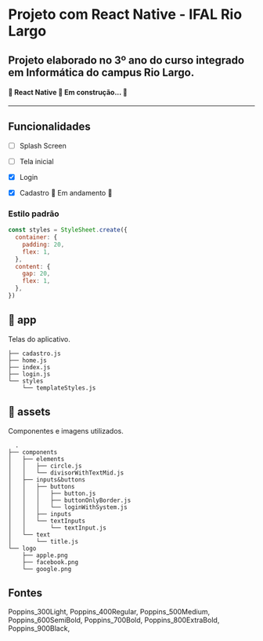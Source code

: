 # Projeto com React Native - IFAL Rio Largo
## Projeto elaborado no 3º ano do curso integrado em Informática do campus Rio Largo.

<h4 align="start"> 
	🚧  React Native 🚀 Em construção...  🚧
</h4>

---
## Funcionalidades
- [ ] Splash Screen
- [ ] Tela inicial
- [X] Login
- [X] Cadastro 🚧 Em andamento 🚧


### Estilo padrão
```js
const styles = StyleSheet.create({
  container: {
    padding: 20,
    flex: 1,
  },
  content: {
    gap: 20,
    flex: 1,
  },
})  
```

## 📂 app
Telas do aplicativo.
```shell
├── cadastro.js
├── home.js
├── index.js
├── login.js
└── styles
    └── templateStyles.js
```

## 📂 assets
Componentes e imagens utilizados.
```shell
  .
├── components
│   ├── elements
│   │   ├── circle.js
│   │   └── divisorWithTextMid.js
│   ├── inputs&buttons
│   │   ├── buttons
│   │   │   ├── button.js
│   │   │   ├── buttonOnlyBorder.js
│   │   │   └── loginWithSystem.js
│   │   ├── inputs
│   │   └── textInputs
│   │       └── textInput.js
│   └── text
│       └── title.js
└── logo
    ├── apple.png
    ├── facebook.png
    └── google.png
```

## Fontes
  Poppins_300Light,
  Poppins_400Regular,
  Poppins_500Medium,
  Poppins_600SemiBold,
  Poppins_700Bold,
  Poppins_800ExtraBold,
  Poppins_900Black,